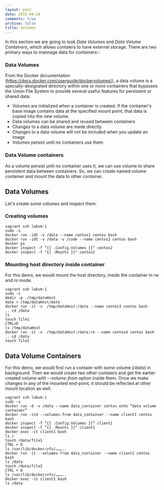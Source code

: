 ```yaml
---
layout: post
date: 2015-09-24
comments: true
archive: false
title: Volumes
---
```


In this section we are going to look *Data Volumes* and *Data Volume Containers*, which allows contaiers to have external storage. There are two primary ways to mannage data for containers:-   

###  Data Volumes

From the Docker documentation (https://docs.docker.com/userguide/dockervolumes/), a data volume is a specially-designated directory within one or more containers that bypasses the Union File System to provide several useful features for persistent or shared data: 

- Volumes are initialized when a container is created. If the container's base image contains data at the specified mount point, that data is copied into the new volume.
- Data volumes can be shared and reused between containers
- Changes to a data volume are made directly
- Changes to a data volume will not be included when you update an image 
- Volumes persist until no containers use them 

###  Data Volume containers

As a volume persist until no container uses it, we can use volume to share persistent data between containers. So, we can create named volume container and mount the data to other container. 


## **Data Volumes**

Let's create some volumes and inspect them. 

### Creating volumes
<script type="text/javascript" src="https://asciinema.org/a/27046.js" id="asciicast-27046" async></script>

~~~
vagrant ssh labvm-1
sudo -s
docker run -idt -v /data --name centos1 centos bash
docker run -idt -v /data -v /code --name centos2 centos bash
docker ps
docker inspect -f “{{ .Config.Volumes }}” centos2
docker inspect -f "{{ .Mounts }}" centos2
~~~

### Mounting host directory inside container
 
For this demo, we would mount the host directory, inside the container in *rw* and *ro* mode.

<script type="text/javascript" src="https://asciinema.org/a/27047.js" id="asciicast-27047" async></script>

~~~
vagrant ssh labvm-1
sudo -s
mkdir -p ./tmp/dataHost
date > /tmp/dataHost/date
docker run -it -v  /tmp/dataHost:/data --name centos3 centos bash
.. cd /data 
ls 
touch file1
CTRL+D
ls /tmp/dataHost
docker run -it -v  /tmp/dataHost:/data:ro --name centos4 centos bash
.. cd /data 
touch file2
~~~

## **Data Volume Containers**

For this demo, we would first run a contaier with some volume (*/data*) in background. Then we would create two other contaiers and get the earlier created volume with *--volume-from* option  inside them. Once we make changes in any of the mounted end-point, it should be reflected at other mount location as well. 

<script type="text/javascript" src="https://asciinema.org/a/27048.js" id="asciicast-27048" async  data-theme="solarized-dark"></script>

~~~
vagrant ssh labvm-1
sudo -s
docker run -d -v /data --name data_container centos echo “data volume container”
docker run -itd --volumes-from data_container --name client1 centos bash
docker inspect -f “{{ .Config.Volumes }}” client1	
docker inspect -f “{{ .Mounts }}” client1
docker exec -it client1 bash 
ls /
touch /data/file1
CTRL + D
ls /var/lib/docker/vfs/………..
docker run -it --volumes-from data_container --name client2 centos bash
ls /data
touch /data/file2
CTRL + D
ls /var/lib/docker/vfs/………..
docker exec -it client1 bash 
ls /data

~~~

